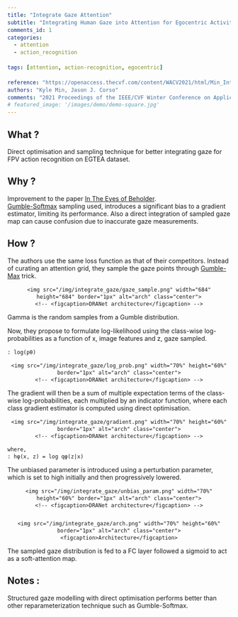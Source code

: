 ```yaml
---
title: "Integrate Gaze Attention"
subtitle: "Integrating Human Gaze into Attention for Egocentric Activity Recognition"
comments_id: 1
categories:
  - attention
  - action_recognition

tags: [attention, action-recognition, egocentric]

reference: "https://openaccess.thecvf.com/content/WACV2021/html/Min_Integrating_Human_Gaze_Into_Attention_for_Egocentric_Activity_Recognition_WACV_2021_paper.html"
authors: "Kyle Min, Jason J. Corso"
comments: "2021 Proceedings of the IEEE/CVF Winter Conference on Applications of Computer Vision (WACV)"
# featured_image: '/images/demo/demo-square.jpg'
---
```


## What ?

Direct optimisation and sampling technique for better integrating gaze for FPV action recognition on EGTEA dataset.

## Why ?

Improvement to the paper [In The Eyes of Beholder](https://sanketsans.github.io/project/in-the-eyes-of-beholder).   
[Gumble-Softmax](https://www.youtube.com/watch?v=JFgXEbgcT7g) sampling used, introduces a significant bias to a gradient estimator, limiting its performance. Also a direct integration of sampled gaze map can cause confusion due to inaccurate gaze measurements.

## How ?

The authors use the same loss function as that of their competitors. Instead of curating an attention grid, they sample the gaze points through [Gumble-Max](https://www.youtube.com/watch?v=JFgXEbgcT7g) trick.
<div align="center" class="img-container" style="margin-top:2%">

    <img src="/img/integrate_gaze/gaze_sample.png" width="684" height="684" border="1px" alt="arch" class="center">
    <!-- <figcaption>DRANet architecture</figcaption> -->
</div>
Gamma is the random samples from a Gumble distribution.


Now, they propose to formulate log-likelihood using the class-wise log-probabilities as a function of x, image features and z, gaze sampled.

```
: log(pθ)
```
<div align="center" class="img-container" style="margin-top:2%">

    <img src="/img/integrate_gaze/log_prob.png" width="70%" height="60%" border="1px" alt="arch" class="center">
    <!-- <figcaption>DRANet architecture</figcaption> -->
</div>

The gradient will then be a sum of multiple expectation terms of the class- wise log-probabilities, each multiplied by an indicator function, where each class gradient estimator is computed using direct optimisation.

<div align="center" class="img-container" style="margin-top:2%">

    <img src="/img/integrate_gaze/gradient.png" width="70%" height="60%" border="1px" alt="arch" class="center">
    <!-- <figcaption>DRANet architecture</figcaption> -->
</div>

```
where,
: hφ(x, z) = log qφ(z|x)
```

The unbiased parameter is introduced using a perturbation parameter, which is set to high initially and then progressively lowered.
<div align="center" class="img-container" style="margin-top:2%">

    <img src="/img/integrate_gaze/unbias_param.png" width="70%" height="60%" border="1px" alt="arch" class="center">
    <!-- <figcaption>DRANet architecture</figcaption> -->
</div>

<div align="center" class="img-container" style="margin-top:5%">

    <img src="/img/integrate_gaze/arch.png" width="70%" height="60%" border="1px" alt="arch" class="center">
    <figcaption>Architecture</figcaption>
</div>

The sampled gaze distribution is fed to a FC layer followed a sigmoid to act as a soft-attention map.

## Notes :
Structured gaze modelling with direct optimisation performs better than other reparameterization technique such as Gumble-Softmax.
